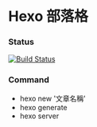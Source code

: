 # Hexo 部落格

### Status
[![Build Status](https://travis-ci.org/SoarLin/hexo-github-blog.svg?branch=master)](https://travis-ci.org/SoarLin/hexo-github-blog)

### Command

* hexo new '文章名稱'
* hexo generate
* hexo server
